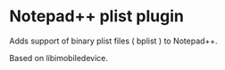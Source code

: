 Notepad++ plist plugin
==============

Adds support of binary plist files ( bplist ) to Notepad++.

Based on libimobiledevice.
